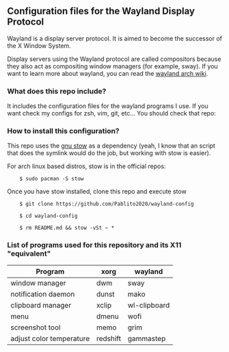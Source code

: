 ## Configuration files for the Wayland Display Protocol

Wayland is a display server protocol. It is aimed to become the successor of the X Window System. 

Display servers using the Wayland protocol are called compositors because they also act as compositing window managers (for example, sway).
If you want to learn more about wayland, you can read the [wayland arch wiki](https://wiki.archlinux.org/index.php/Wayland).

### What does this repo include?
It includes the configuration files for the wayland programs I use. If you want check my configs for zsh, vim, git, etc... 
You should check that repo: 

### How to install this configuration?
This repo uses the [gnu stow](https://www.gnu.org/software/stow/) as a dependency (yeah, I know that an script that does the symlink would do the job, but working with stow is easier).

For arch linux based distros, stow is in the official repos:

        $ sudo pacman -S stow

Once you have stow installed, clone this repo and execute stow

        $ git clone https://github.com/Pablito2020/wayland-config
        
        $ cd wayland-config
        
        $ rm README.md && stow -vSt ~ * 

### List of programs used for this repository and its X11 "equivalent"

| Program                  | xorg     | wayland      |
| ------------------------ | -------- | ------------ |
| window manager           | dwm      | sway         |
| notification daemon      | dunst    | mako         |
| clipboard manager        | xclip    | wl-clipboard |
| menu                     | dmenu    | wofi         |
| screenshot tool          | memo     | grim         |
| adjust color temperature | redshift | gammastep    |

